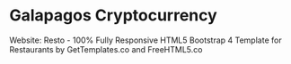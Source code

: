 # Galapagos Cryptocurrency

Website:
Resto - 100% Fully Responsive HTML5 Bootstrap 4 Template for Restaurants
by GetTemplates.co and FreeHTML5.co
